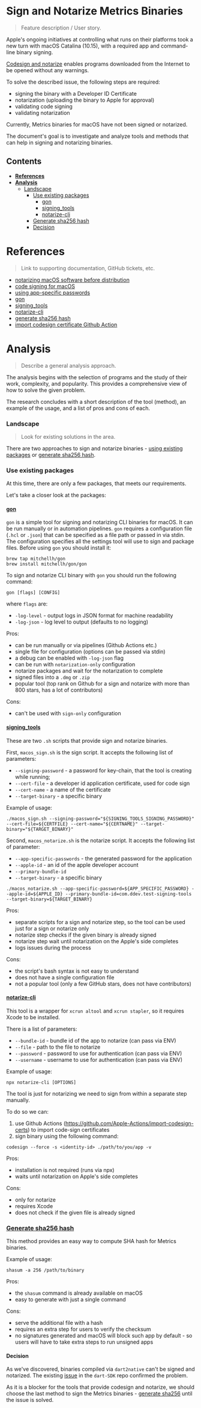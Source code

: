 # Sign and Notarize Metrics Binaries
> Feature description / User story.

Apple's ongoing initiatives at controlling what runs on their platforms took a new turn with macOS Catalina (10.15), with a required app and command-line binary signing.

[Codesign and notarize](https://developer.apple.com/documentation/xcode/notarizing_macos_software_before_distribution) enables programs downloaded from the Internet to be opened without any warnings.

To solve the described issue, the following steps are required:
 - signing the binary with a Developer ID Certificate
 - notarization (uploading the binary to Apple for approval)
 - validating code signing
 - validating notarization

Currently, Metrics binaries for macOS have not been signed or notarized.

The document's goal is to investigate and analyze tools and methods that can help in signing and notarizing binaries.

## Contents

- [**References**](#references)
- [**Analysis**](#analysis)
    - [Landscape](#landscape)
        - [Use existing packages](#use-existing-packages)
            - [gon](#gon)
            - [signing_tools](#signing_tools)
            - [notarize-cli](#notarize-cli)
        - [Generate sha256 hash](#generate-sha256-hash)
        - [Decision](#decision)
# References
> Link to supporting documentation, GitHub tickets, etc.

- [notarizing macOS software before distribution](https://developer.apple.com/documentation/xcode/notarizing_macos_software_before_distribution)
- [code signing for macOS](https://wiki.freepascal.org/Code_Signing_for_macOS)
- [using app-specific passwords](https://support.apple.com/en-us/HT204397)
- [gon](https://github.com/mitchellh/gon)
- [signing_tools](https://github.com/drud/signing_tools)
- [notarize-cli](https://github.com/bacongravy/notarize-cli)
- [generate sha256 hash](https://ss64.com/osx/shasum.html)
- [import codesign certificate Github Action](https://github.com/Apple-Actions/import-codesign-certs)

# Analysis
> Describe a general analysis approach.

The analysis begins with the selection of programs and the study of their work, complexity, and popularity. This provides a comprehensive view of how to solve the given problem.

The research concludes with a short description of the tool (method), an example of the usage, and a list of pros and cons of each.

### Landscape
> Look for existing solutions in the area.

There are two approaches to sign and notarize binaries - [using existing packages](#use-existing-packages) or [generate sha256 hash](#generate-sha256-hash).

### Use existing packages

At this time, there are only a few packages, that meets our requirements.

Let's take a closer look at the packages: 

#### [gon](https://github.com/mitchellh/gon)

`gon` is a simple tool for signing and notarizing CLI binaries for macOS. It can be run manually or in automation pipelines. `gon` requires a configuration file (`.hcl` or `.json`) that can be specified as a file path or passed in via stdin. The configuration specifies all the settings tool will use to sign and package files.
Before using `gon` you should install it:

```
brew tap mitchellh/gon
brew install mitchellh/gon/gon
```

To sign and notarize CLI binary with `gon` you should run the following command:

```
gon [flags] [CONFIG]
```

where `flags` are:
 - `-log-level` - output logs in JSON format for machine readability
 - `-log-json` - log level to output (defaults to no logging) 

Pros: 
 - can be run manually or via pipelines (Github Actions etc.)
 - single file for configuration (options can be passed via stdin)
 - a debug can be enabled with `-log-json` flag
 - can be run with `notarization-only` configuration
 - notarize packages and wait for the notarization to complete
 - signed files into a `.dmg` or `.zip`
 - popular tool (top rank on Github for a sign and notarize with more than 800 stars, has a lot of contributors)

Cons:
 - can't be used with `sign-only` configuration

#### [signing_tools](https://github.com/drud/signing_tools)

These are two `.sh` scripts that provide sign and notarize binaries.

First, `macos_sign.sh` is the sign script. It accepts the following list of parameters: 
 - `--signing-password` - a password for key-chain, that the tool is creating while running;
 - `--cert-file` - a developer id application certificate, used for code sign
 - `--cert-name` - a name of the certificate
 - `--target-binary` - a specific binary

Example of usage:

```
./macos_sign.sh --signing-password="${SIGNING_TOOLS_SIGNING_PASSWORD}" --cert-file=${CERTFILE} --cert-name="${CERTNAME}" --target-binary="${TARGET_BINARY}"
```

Second, `macos_notarize.sh` is the notarize script. It accepts the following list of parameter:
 - `--app-specific-passwords` - the generated password for the application
 - `--apple-id` - an id of the apple developer account
 - `--primary-bundle-id`
 - `--target-binary` - a specific binary

 ```
 ./macos_notarize.sh --app-specific-password=${APP_SPECIFIC_PASSWORD} --apple-id=${APPLE_ID} --primary-bundle-id=com.ddev.test-signing-tools --target-binary=${TARGET_BINARY}
 ```

Pros:
 - separate scripts for a sign and notarize step, so the tool can be used just for a sign or notarize only
 - notarize step checks if the given binary is already signed
 - notarize step wait until notarization on the Apple's side completes
 - logs issues during the process

Cons:
 - the script's bash syntax is not easy to understand
 - does not have a single configuration file
 - not a popular tool (only a few GitHub stars, does not have contributors)

#### [notarize-cli](https://github.com/bacongravy/notarize-cli)

This tool is a wrapper for `xcrun altool` and `xcrun stapler`, so it requires Xcode to be installed.

There is a list of parameters:
 - `--bundle-id` - bundle id of the app to notarize (can pass via ENV)
 - `--file` - path to the file to notarize
 - `--password` - password to use for authentication (can pass via ENV)
 - `--username` - username to use for authentication (can pass via ENV)

Example of usage:

```
npx notarize-cli [OPTIONS]
```

The tool is just for notarizing we need to sign from within a separate step manually. 

To do so we can:
 1. use Github Actions (https://github.com/Apple-Actions/import-codesign-certs) to import code-sign certificates
 2. sign binary using the following command:
  
 ```
 codesign --force -s <identity-id> ./path/to/you/app -v
 ```

Pros:
 - installation is not required (runs via npx)
 - waits until notarization on Apple's side completes
 
Cons:
 - only for notarize
 - requires Xcode
 - does not check if the given file is already signed

### [Generate sha256 hash](https://ss64.com/osx/shasum.html)

This method provides an easy way to compute SHA hash for Metrics binaries.

Example of usage:
 
```
shasum -a 256 /path/to/binary
```

Pros:
 - the `shasum` command is already available on macOS
 - easy to generate with just a single command

Cons:
 - serve the additional file with a hash
 - requires an extra step for users to verify the checksum
 - no signatures generated and macOS will block such app by default - so users will have to take extra steps to run unsigned apps

#### Decision

As we've discovered, binaries compiled via `dart2native` can't be signed and notarized. The existing [issue](https://github.com/dart-lang/sdk/issues/39106) in the `dart-SDK` repo confirmed the problem.

As it is a blocker for the tools that provide codesign and notarize, we should choose the last method to sign the Metrics binaries - [generate sha256](#generate-sha256-hash) until the issue is solved.
